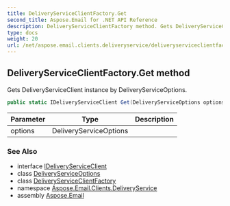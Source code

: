 ```yaml
---
title: DeliveryServiceClientFactory.Get
second_title: Aspose.Email for .NET API Reference
description: DeliveryServiceClientFactory method. Gets DeliveryServiceClient instance by DeliveryServiceOptions
type: docs
weight: 20
url: /net/aspose.email.clients.deliveryservice/deliveryserviceclientfactory/get/
---
```

## DeliveryServiceClientFactory.Get method

Gets DeliveryServiceClient instance by DeliveryServiceOptions.

```csharp
public static IDeliveryServiceClient Get(DeliveryServiceOptions options)
```

| Parameter | Type | Description |
| --- | --- | --- |
| options | DeliveryServiceOptions |  |

### See Also

* interface [IDeliveryServiceClient](../../ideliveryserviceclient/)
* class [DeliveryServiceOptions](../../deliveryserviceoptions/)
* class [DeliveryServiceClientFactory](../)
* namespace [Aspose.Email.Clients.DeliveryService](../../deliveryserviceclientfactory/)
* assembly [Aspose.Email](../../../)


